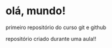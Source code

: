 # olá, mundo!
 primeiro repositório  do curso git e github
 
 repositório criado durante uma aula!!

